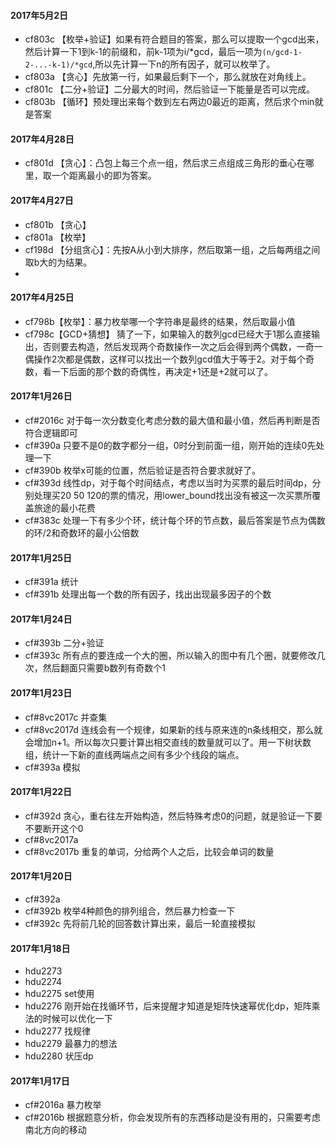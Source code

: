 #### 2017年5月2日
- cf803c 【枚举+验证】如果有符合题目的答案，那么可以提取一个gcd出来，然后计算一下1到k-1的前缀和，前k-1项为i/*gcd，最后一项为`(n/gcd-1-2-...-k-1)/*gcd`,所以先计算一下n的所有因子，就可以枚举了。
- cf803a 【贪心】先放第一行，如果最后剩下一个，那么就放在对角线上。
- cf801c 【二分+验证】二分最大的时间，然后验证一下能量是否可以完成。
- cf803b 【循环】预处理出来每个数到左右两边0最近的距离，然后求个min就是答案

#### 2017年4月28日
- cf801d 【贪心】：凸包上每三个点一组，然后求三点组成三角形的垂心在哪里，取一个距离最小的即为答案。

#### 2017年4月27日
- cf801b 【贪心】
- cf801a 【枚举】
- cf198d 【分组贪心】：先按A从小到大排序，然后取第一组，之后每两组之间取b大的为结果。
- 
#### 2017年4月25日
- cf798b【枚举】：暴力枚举哪一个字符串是最终的结果，然后取最小值
- cf798c【GCD+猜想】 猜了一下，如果输入的数列gcd已经大于1那么直接输出，否则要去构造，然后发现两个奇数操作一次之后会得到两个偶数，一奇一偶操作2次都是偶数，这样可以找出一个数列gcd值大于等于2。对于每个奇数，看一下后面的那个数的奇偶性，再决定+1还是+2就可以了。

#### 2017年1月26日
- cf#2016c 对于每一次分数变化考虑分数的最大值和最小值，然后再判断是否符合逻辑即可
- cf#390a 只要不是0的数字都分一组，0时分到前面一组，刚开始的连续0先处理一下
- cf#390b 枚举x可能的位置，然后验证是否符合要求就好了。
- cf#393d 线性dp，对于每个时间结点，考虑以当时为买票的最后时间dp，分别处理买20 50 120的票的情况，用lower_bound找出没有被这一次买票所覆盖旅途的最小花费
- cf#383c 处理一下有多少个环，统计每个环的节点数，最后答案是节点为偶数的环/2和奇数环的最小公倍数

#### 2017年1月25日
- cf#391a 统计
- cf#391b 处理出每一个数的所有因子，找出出现最多因子的个数

#### 2017年1月24日
- cf#393b 二分+验证
- cf#393c 所有点的要连成一个大的圈，所以输入的图中有几个圈，就要修改几次，然后翻面只需要b数列有奇数个1

#### 2017年1月23日
- cf#8vc2017c 并查集
- cf#8vc2017d 连线会有一个规律，如果新的线与原来连的n条线相交，那么就会增加n+1。所以每次只要计算出相交直线的数量就可以了。用一下树状数组，统计一下新的直线两端点之间有多少个线段的端点。
- cf#393a 模拟

#### 2017年1月22日
- cf#392d 贪心，重右往左开始构造，然后特殊考虑0的问题，就是验证一下要不要断开这个0
- cf#8vc2017a 
- cf#8vc2017b 重复的单词，分给两个人之后，比较会单词的数量

#### 2017年1月20日
- cf#392a 
- cf#392b 枚举4种颜色的排列组合，然后暴力检查一下
- cf#392c 先将前几轮的回答数计算出来，最后一轮直接模拟

#### 2017年1月18日
- hdu2273 
- hdu2274 
- hdu2275 set使用
- hdu2276 刚开始在找循环节，后来提醒才知道是矩阵快速幂优化dp，矩阵乘法的时候可以优化一下
- hdu2277 找规律 
- hdu2279 最暴力的想法
- hdu2280 状压dp

#### 2017年1月17日
- cf#2016a 暴力枚举
- cf#2016b 根据题意分析，你会发现所有的东西移动是没有用的，只需要考虑南北方向的移动